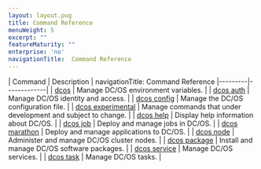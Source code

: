 ```yaml
---
layout: layout.pug
title: Command Reference
menuWeight: 5
excerpt: ""
featureMaturity: ""
enterprise: 'no'
navigationTitle:  Command Reference
---
```


<!-- This source repo for this topic is https://github.com/dcos/dcos-docs -->



| Command | Description |
navigationTitle:  Command Reference
|---------|-------------|
| [dcos](/docs/1.10/cli/command-reference/dcos-auth/)   | Manage DC/OS environment variables. |
| [dcos auth](/docs/1.10/cli/command-reference/dcos-auth/)   |  Manage DC/OS identity and access. |
| [dcos config](/docs/1.10/cli/command-reference/dcos-config/) |  Manage the DC/OS configuration file. |
| [dcos experimental](/docs/1.10/cli/command-reference/dcos-experimental/) | Manage commands that under development and subject to change. |
| [dcos help](/docs/1.10/cli/command-reference/dcos-help/)    | Display help information about DC/OS.  |
| [dcos job](/docs/1.10/cli/command-reference/dcos-job/)    | Deploy and manage jobs in DC/OS.  |
| [dcos marathon](/docs/1.10/cli/command-reference/dcos-marathon/)  |  Deploy and manage applications to DC/OS.  |
| [dcos node](/docs/1.10/cli/command-reference/dcos-node/)   |  Administer and manage DC/OS cluster nodes.  |
| [dcos package](/docs/1.10/cli/command-reference/dcos-package/) | Install and manage DC/OS software packages. |
| [dcos service](/docs/1.10/cli/command-reference/dcos-service/)  |  Manage DC/OS services.  |
| [dcos task](/docs/1.10/cli/command-reference/dcos-task/)  |  Manage DC/OS tasks.  |



